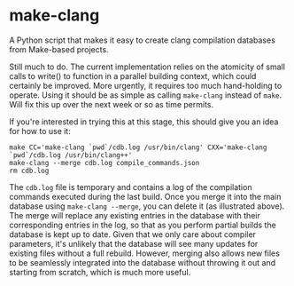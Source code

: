make-clang
==========

A Python script that makes it easy to create clang compilation databases from
Make-based projects.

Still much to do. The current implementation relies on the atomicity of small
calls to write() to function in a parallel building context, which could
certainly be improved. More urgently, it requires too much hand-holding to
operate. Using it should be as simple as calling `make-clang` instead of `make`.
Will fix this up over the next week or so as time permits.

If you're interested in trying this at this stage, this should give you an idea
for how to use it:

    make CC='make-clang `pwd`/cdb.log /usr/bin/clang' CXX='make-clang `pwd`/cdb.log /usr/bin/clang++'
    make-clang --merge cdb.log compile_commands.json
    rm cdb.log

The `cdb.log` file is temporary and contains a log of the compilation commands
executed during the last build. Once you merge it into the main database using
`make-clang --merge`, you can delete it (as illustrated above). The merge will
replace any existing entries in the database with their corresponding entries in
the log, so that as you perform partial builds the database is kept up to date.
Given that we only care about compiler parameters, it's unlikely that the
database will see many updates for existing files without a full rebuild.
However, merging also allows new files to be seamlessly integrated into the
database without throwing it out and starting from scratch, which is much more
useful.
